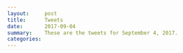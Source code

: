 ```yaml
---
layout:     post
title:      Tweets
date:       2017-09-04
summary:    These are the tweets for September 4, 2017.
categories:
---
```


